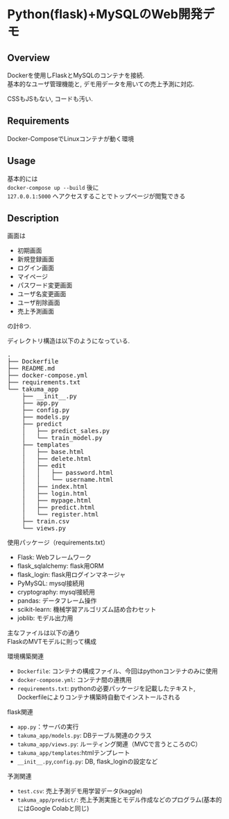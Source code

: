 Python(flask)+MySQLのWeb開発デモ
====
## Overview
Dockerを使用しFlaskとMySQLのコンテナを接続.  
基本的なユーザ管理機能と, デモ用データを用いての売上予測に対応. 

CSSもJSもない, コードも汚い.

## Requirements
Docker-ComposeでLinuxコンテナが動く環境

## Usage
基本的には    
`docker-compose up --build`
後に  
`127.0.0.1:5000`
へアクセスすることでトップページが閲覧できる　　

## Description

画面は
- 初期画面　 
- 新規登録画面　
- ログイン画面
- マイページ
- パスワード変更画面
- ユーザ名変更画面
- ユーザ削除画面
- 売上予測画面

の計8つ. 

ディレクトリ構造は以下のようになっている. 
<pre>
.
├── Dockerfile
├── README.md
├── docker-compose.yml
├── requirements.txt
└── takuma_app
    ├── __init__.py
    ├── app.py
    ├── config.py
    ├── models.py
    ├── predict
    │   ├── predict_sales.py
    │   └── train_model.py
    ├── templates
    │   ├── base.html
    │   ├── delete.html
    │   ├── edit
    │   │   ├── password.html
    │   │   └── username.html
    │   ├── index.html
    │   ├── login.html
    │   ├── mypage.html
    │   ├── predict.html
    │   └── register.html
    ├── train.csv
    └── views.py
</pre>

使用パッケージ（requirements.txt）  
- Flask: Webフレームワーク
- flask_sqlalchemy: flask用ORM
- flask_login: flask用ログインマネージャ
- PyMySQL: mysql接続用
- cryptography: mysql接続用
- pandas: データフレーム操作
- scikit-learn: 機械学習アルゴリズム詰め合わセット
- joblib: モデル出力用


主なファイルは以下の通り  
FlaskのMVTモデルに則って構成    

環境構築関連
- `Dockerfile`: コンテナの構成ファイル、今回はpythonコンテナのみに使用
- `docker-compose.yml`: コンテナ間の連携用
- `requirements.txt`: pythonの必要パッケージを記載したテキスト, Dockerfileによりコンテナ構築時自動でインストールされる
  
flask関連
- `app.py`：サーバの実行
- `takuma_app/models.py`: DBテーブル関連のクラス  
- `takuma_app/views.py`: ルーティング関連（MVCで言うところのC）
- `takuma_app/templates`:htmlテンプレート
- `__init__.py`,`config.py`: DB, flask_loginの設定など
  
予測関連 
- `test.csv`: 売上予測デモ用学習データ(kaggle)
- `takuma_app/predict/`: 売上予測実施とモデル作成などのプログラム(基本的にはGoogle Colabと同じ)

